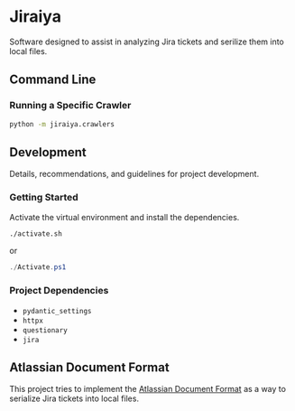 # Jiraiya

Software designed to assist in analyzing Jira tickets and serilize them into local files.

## Command Line

### Running a Specific Crawler

```sh
python -m jiraiya.crawlers
```

## Development

Details, recommendations, and guidelines for project development.

### Getting Started

Activate the virtual environment and install the dependencies.

```sh
./activate.sh
```

or

```ps1
./Activate.ps1
```

### Project Dependencies

- `pydantic_settings`
- `httpx`
- `questionary`
- `jira`

## Atlassian Document Format

This project tries to implement the [Atlassian Document Format](https://developer.atlassian.com/cloud/jira/platform/apis/document/atlassian-document-format/) as a way to serialize Jira tickets into local files.
